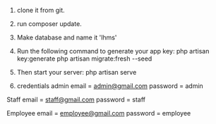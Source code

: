 1. clone it from git. 
2. run composer update.
3. Make database and name it 'lhms'

4. Run the following command to generate your app key:
   php artisan key:generate
   php artisan migrate:fresh --seed
5. Then start your server:
   php artisan serve
6. credentials
admin
    email = admin@gmail.com
    password = admin
 
 Staff
    email = staff@gmail.com
    password = staff
        
 Employee
    email = employee@gmail.com
    password = employee
